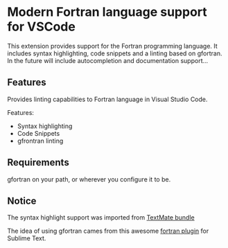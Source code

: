# Modern Fortran language support for VSCode

This extension provides support for the Fortran programming language. It includes syntax highlighting, code snippets and 
a linting based on gfortran.
In the future will include autocompletion and documentation support...
## Features

Provides linting capabilities to Fortran language in Visual Studio Code.

Features:
* Syntax highlighting
* Code Snippets
* gfrontran linting

## Requirements

gfortran on your path, or wherever you configure it to be.


## Notice
The syntax highlight support was imported from [TextMate bundle](https://github.com/textmate/fortran.tmbundle)

The idea of using gfortran cames from this awesome [fortran plugin](https://github.com/315234/SublimeFortran) for Sublime Text.